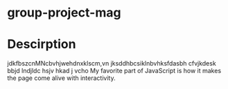 # group-project-mag

# Descirption
jdkfbszcnMNcbvhjwehdnxklscm,vn  jksddhbcsiklnbvhksfdasbh cfvjkdesk bbjd lndjldc hsjv hkad j vcho
My favorite part of JavaScript is how it makes the page come alive with interactivity. 
